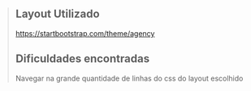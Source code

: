 >## Layout Utilizado
>https://startbootstrap.com/theme/agency
>## Dificuldades encontradas
>Navegar na grande quantidade de linhas do css do layout escolhido
